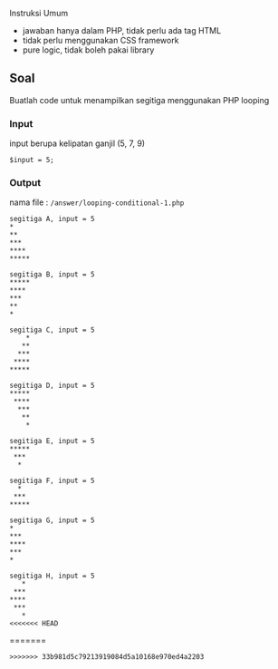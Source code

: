 Instruksi Umum

- jawaban hanya dalam PHP, tidak perlu ada tag HTML
- tidak perlu menggunakan CSS framework
- pure logic, tidak boleh pakai library

## Soal

Buatlah code untuk menampilkan segitiga menggunakan PHP looping

### Input

input berupa kelipatan ganjil (5, 7, 9)

```
$input = 5;

```

### Output

nama file : `/answer/looping-conditional-1.php`

```
segitiga A, input = 5
*    
**   
***  
**** 
*****

segitiga B, input = 5
*****
**** 
***  
**   
*    

segitiga C, input = 5
    *
   **   
  ***  
 **** 
*****

segitiga D, input = 5
*****
 **** 
  ***  
   **   
    *    

segitiga E, input = 5
*****
 ***
  *

segitiga F, input = 5
  *
 ***
*****

segitiga G, input = 5
*
***
****
***
*

segitiga H, input = 5
   *
 ***
****
 ***
   *
<<<<<<< HEAD
```
=======
```
>>>>>>> 33b981d5c79213919084d5a10168e970ed4a2203

